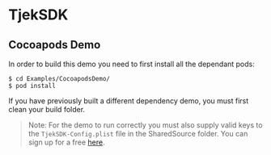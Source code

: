 # TjekSDK

## Cocoapods Demo

In order to build this demo you need to first install all the dependant pods:

```
$ cd Examples/CocoapodsDemo/
$ pod install
```

If you have previously built a different dependency demo, you must first clean your build folder.

> Note: For the demo to run correctly you must also supply valid keys to the `TjekSDK-Config.plist` file in the SharedSource folder. You can sign up for a free [here](https://etilbudsavis.dk/developers). 
